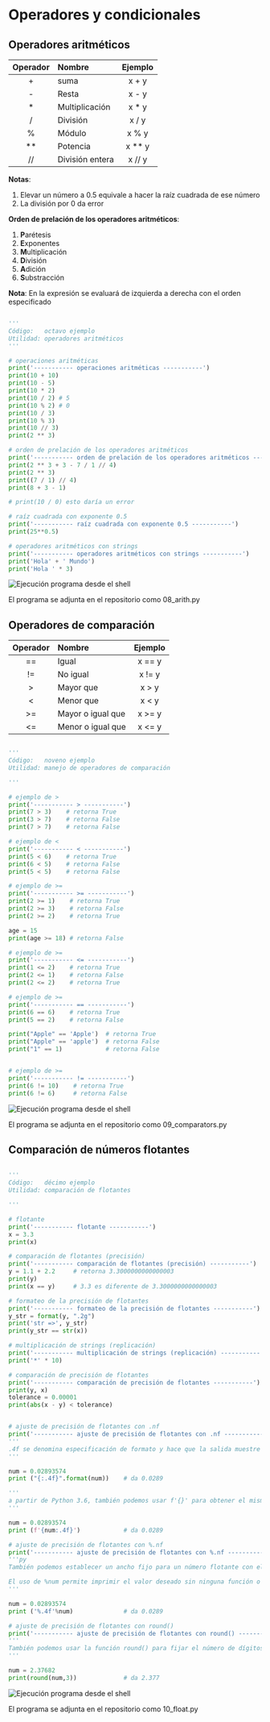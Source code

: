 # Operadores y condicionales

## Operadores aritméticos

| Operador | Nombre           | Ejemplo |
| :------: | :--------------- | :-----: |
| +        | suma             | x + y   |
| -        | Resta            | x - y   |
| *        | Multiplicación   | x * y   |
| /        | División         | x / y   |
| %        | Módulo           | x % y   |
| **       | Potencia         | x ** y  |
| //       | División entera  | x // y  |

**Notas**: 
1. Elevar un número a 0.5 equivale a hacer la raíz cuadrada de ese número
2. La división por 0 da error

**Orden de prelación de los operadores aritméticos**:
1. **P**arétesis
2. **E**xponentes
3. **M**ultiplicación 
4. **D**ivisión
5. **A**dición
6. **S**ubstracción

**Nota**: En la expresión se evaluará de izquierda a derecha con el orden especificado

````python

'''
Código:   octavo ejemplo
Utilidad: operadores aritméticos
'''

# operaciones aritméticas
print('----------- operaciones aritméticas -----------')
print(10 + 10)
print(10 - 5)
print(10 * 2)
print(10 / 2) # 5
print(10 % 2) # 0
print(10 / 3)
print(10 % 3)
print(10 // 3)
print(2 ** 3)

# orden de prelación de los operadores aritméticos
print('----------- orden de prelación de los operadores aritméticos -----------')
print(2 ** 3 + 3 - 7 / 1 // 4)
print(2 ** 3)
print((7 / 1) // 4)
print(8 + 3 - 1)

# print(10 / 0) esto daría un error

# raíz cuadrada con exponente 0.5
print('----------- raíz cuadrada con exponente 0.5 -----------')
print(25**0.5)

# operadores aritméticos con strings
print('----------- operadores aritméticos con strings -----------')
print('Hola' + ' Mundo')
print('Hola ' * 3)

````

![Ejecución programa desde el shell](https://i.imgur.com/hZMz5BW.png)

El programa se adjunta en el repositorio como 08_arith.py

## Operadores de comparación

| Operador | Nombre            | Ejemplo    |
| :------: | :---------------- | :--------: |
| ==	   | Igual             |	x == y	|
| !=	   | No igual          |	x != y	|
| >	       | Mayor que         |	x > y	|
| <	       | Menor que         |	x < y	|
| >=	   | Mayor o igual que |    x >= y	|
| <=	   | Menor o igual que | 	x <= y  |

````python

'''
Código:   noveno ejemplo
Utilidad: manejo de operadores de comparación

'''

# ejemplo de >
print('----------- > -----------')
print(7 > 3)    # retorna True
print(3 > 7)    # retorna False
print(7 > 7)    # retorna False

# ejemplo de <
print('----------- < -----------')
print(5 < 6)    # retorna True
print(6 < 5)    # retorna False
print(5 < 5)    # retorna False

# ejemplo de >=
print('----------- >= -----------')
print(2 >= 1)    # retorna True
print(2 >= 3)    # retorna False
print(2 >= 2)    # retorna True

age = 15
print(age >= 18) # retorna False

# ejemplo de >=
print('----------- <= -----------')
print(1 <= 2)    # retorna True
print(2 <= 1)    # retorna False
print(2 <= 2)    # retorna True

# ejemplo de >=
print('----------- == -----------')
print(6 == 6)    # retorna True
print(5 == 2)    # retorna False

print("Apple" == 'Apple')  # retorna True
print("Apple" == 'apple')  # retorna False
print("1" == 1)            # retorna False


# ejemplo de >=
print('----------- != -----------')
print(6 != 10)    # retorna True
print(6 != 6)     # retorna False

````

![Ejecución programa desde el shell](https://i.imgur.com/tiXuJWC.png)

El programa se adjunta en el repositorio como 09_comparators.py

## Comparación de números flotantes

````python

'''
Código:   décimo ejemplo
Utilidad: comparación de flotantes

'''

# flotante
print('----------- flotante -----------')
x = 3.3
print(x)

# comparación de flotantes (precisión)
print('----------- comparación de flotantes (precisión) -----------')
y = 1.1 + 2.2     # retorna 3.3000000000000003
print(y)
print(x == y)     # 3.3 es diferente de 3.3000000000000003

# formateo de la precisión de flotantes
print('----------- formateo de la precisión de flotantes -----------')
y_str = format(y, ".2g")
print('str =>', y_str)
print(y_str == str(x))

# multiplicación de strings (replicación)
print('----------- multiplicación de strings (replicación) -----------')
print('*' * 10)

# comparación de precisión de flotantes
print('----------- comparación de precisión de flotantes -----------')
print(y, x)
tolerance = 0.00001
print(abs(x - y) < tolerance)


# ajuste de precisión de flotantes con .nf
print('----------- ajuste de precisión de flotantes con .nf -----------')
'''
.4f se denomina especificación de formato y hace que la salida muestre cuatro lugares después del decimal
'''

num = 0.02893574
print ("{:.4f}".format(num))    # da 0.0289

'''
a partir de Python 3.6, también podemos usar f'{}' para obtener el mismo resultado
'''

num = 0.02893574
print (f'{num:.4f}')            # da 0.0289

# ajuste de precisión de flotantes con %.nf
print('----------- ajuste de precisión de flotantes con %.nf -----------')
'''py
También podemos establecer un ancho fijo para un número flotante con el uso del operador %v

El uso de %num permite imprimir el valor deseado sin ninguna función o formato de cadena
'''

num = 0.02893574
print ('%.4f'%num)              # da 0.0289

# ajuste de precisión de flotantes con round()
print('----------- ajuste de precisión de flotantes con round() -----------')
'''
También podemos usar la función round() para fijar el número de dígitos después del punto decimal. Esta función limita el número de dígitos después del punto decimal en el número de entrada. También redondea el dígito en el que el límite se establece en su valor integral superior si el dígito es mayor que el valor 5. El número de dígitos es opcional
'''

num = 2.37682
print(round(num,3))             # da 2.377

````

![Ejecución programa desde el shell](https://i.imgur.com/RIBc4QW.png)

El programa se adjunta en el repositorio como 10_float.py
